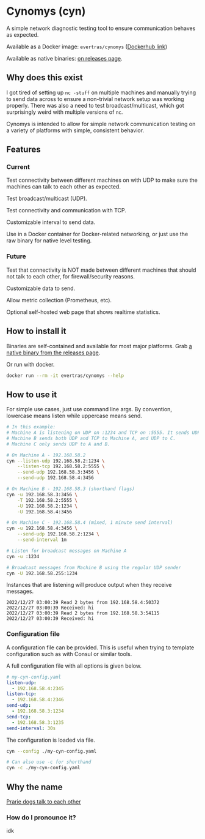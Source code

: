 # Cynomys (cyn)

A simple network diagnostic testing tool to ensure communication behaves as
expected.

Available as a Docker image: `evertras/cynomys` ([Dockerhub link](https://hub.docker.com/r/evertras/cynomys))

Available as native binaries: [on releases page](https://github.com/Evertras/cynomys/releases).

## Why does this exist

I got tired of setting up `nc -stuff` on multiple machines and manually trying
to send data across to ensure a non-trivial network setup was working properly.
There was also a need to test broadcast/multicast, which got surprisingly weird
with multiple versions of `nc`.

Cynomys is intended to allow for simple network communication testing on a
variety of platforms with simple, consistent behavior.

## Features

### Current

Test connectivity between different machines on with UDP to make sure
the machines can talk to each other as expected.

Test broadcast/multicast (UDP).

Test connectivity and communication with TCP.

Customizable interval to send data.

Use in a Docker container for Docker-related networking, or just use the raw
binary for native level testing.

### Future

Test that connectivity is NOT made between different machines that should not
talk to each other, for firewall/security reasons.

Customizable data to send.

Allow metric collection (Prometheus, etc).

Optional self-hosted web page that shows realtime statistics.

## How to install it

Binaries are self-contained and available for most major platforms. Grab
[a native binary from the releases page](https://github.com/Evertras/cynomys/releases).

Or run with docker.

```bash
docker run --rm -it evertras/cynomys --help
```

## How to use it

For simple use cases, just use command line args. By convention, lowercase
means listen while uppercase means send.

```bash
# In this example:
# Machine A is listening on UDP on :1234 and TCP on :5555. It sends UDP to B and C.
# Machine B sends both UDP and TCP to Machine A, and UDP to C.
# Machine C only sends UDP to A and B.

# On Machine A - 192.168.58.2
cyn --listen-udp 192.168.58.2:1234 \
    --listen-tcp 192.168.58.2:5555 \
    --send-udp 192.168.58.3:3456 \
    --send-udp 192.168.58.4:3456

# On Machine B - 192.168.58.3 (shorthand flags)
cyn -u 192.168.58.3:3456 \
    -T 192.168.58.2:5555 \
    -U 192.168.58.2:1234 \
    -U 192.168.58.4:3456

# On Machine C - 192.168.58.4 (mixed, 1 minute send interval)
cyn -u 192.168.58.4:3456 \
    --send-udp 192.168.58.2:1234 \
    --send-interval 1m
```

```bash
# Listen for broadcast messages on Machine A
cyn -u :1234

# Broadcast messages from Machine B using the regular UDP sender
cyn -U 192.168.58.255:1234
```

Instances that are listening will produce output when they receive messages.

```
2022/12/27 03:00:39 Read 2 bytes from 192.168.58.4:50372
2022/12/27 03:00:39 Received: hi
2022/12/27 03:00:39 Read 2 bytes from 192.168.58.3:54115
2022/12/27 03:00:39 Received: hi
```

### Configuration file

A configuration file can be provided. This is useful when trying to template
configuration such as with Consul or similar tools.

A full configuration file with all options is given below.

```yaml
# my-cyn-config.yaml
listen-udp:
  - 192.168.58.4:2345
listen-tcp:
  - 192.168.58.4:2346
send-udp:
  - 192.168.58.3:1234
send-tcp:
  - 192.168.58.3:1235
send-interval: 30s
```

The configuration is loaded via file.

```bash
cyn --config ./my-cyn-config.yaml

# Can also use -c for shorthand
cyn -c ./my-cyn-config.yaml
```

## Why the name

[Prarie dogs talk to each other](https://en.wikipedia.org/wiki/Prairie_dog)

### How do I pronounce it?

idk
